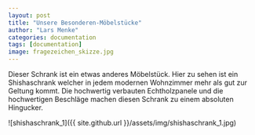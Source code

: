 ```yaml
---
layout: post
title: "Unsere Besonderen-Möbelstücke"
author: "Lars Menke"
categories: documentation
tags: [documentation]
image: fragezeichen_skizze.jpg
---
```


Dieser Schrank ist ein etwas anderes Möbelstück. 
Hier zu sehen ist ein Shishaschrank welcher in jedem modernen Wohnzimmer mehr als gut zur Geltung kommt.
Die hochwertig verbauten Echtholzpanele und die hochwertigen Beschläge machen diesen Schrank zu einem absoluten Hingucker.


![shishaschrank_1]({{ site.github.url }}/assets/img/shishaschrank_1.jpg)


